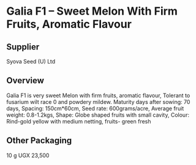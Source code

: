 # Galia F1 – Sweet Melon With Firm Fruits, Aromatic Flavour

## Supplier
Syova Seed (U) Ltd

## Overview
Galia F1 is very sweet Melon with firm fruits, aromatic flavour, Tolerant to fusarium wilt race 0 and powdery mildew.
Maturity days after sowing: 70 days,
Spacing: 150cm*60cm, Seed rate: 600grams/acre,
Average fruit weight: 0.8-1.2kgs,
Shape: Globe shaped fruits with small cavity,
Colour: Rind-gold yellow with medium netting, fruits- green fresh

## Other Packaging
10 g UGX 23,500

